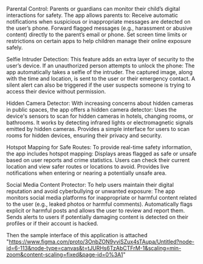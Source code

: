 
Parental Control:
Parents or guardians can monitor their child’s digital interactions for safety. The app allows parents to:
Receive automatic notifications when suspicious or inappropriate messages are detected on the user’s phone.
Forward flagged messages (e.g., harassment or abusive content) directly to the parent’s email or phone.
Set screen time limits or restrictions on certain apps to help children manage their online exposure safely.

Selfie Intruder Detection:
This feature adds an extra layer of security to the user’s device. If an unauthorized person attempts to unlock the phone:
The app automatically takes a selfie of the intruder.
The captured image, along with the time and location, is sent to the user or their emergency contact.
A silent alert can also be triggered if the user suspects someone is trying to access their device without permission.

Hidden Camera Detector:
With increasing concerns about hidden cameras in public spaces, the app offers a hidden camera detector:
Uses the device's sensors to scan for hidden cameras in hotels, changing rooms, or bathrooms.
It works by detecting infrared lights or electromagnetic signals emitted by hidden cameras.
Provides a simple interface for users to scan rooms for hidden devices, ensuring their privacy and security.


Hotspot Mapping for Safe Routes:
To provide real-time safety information, the app includes hotspot mapping:
Displays areas flagged as safe or unsafe based on user reports and crime statistics.
Users can check their current location and view safer routes or locations to avoid.
Provides live notifications when entering or nearing a potentially unsafe area.


Social Media Content Protector:
To help users maintain their digital reputation and avoid cyberbullying or unwanted exposure:
The app monitors social media platforms for inappropriate or harmful content related to the user (e.g., leaked photos or harmful comments).
Automatically flags explicit or harmful posts and allows the user to review and report them.
Sends alerts to users if potentially damaging content is detected on their profiles or if their account is hacked.


Then the sample interface of this application is attached "https://www.figma.com/proto/3OnbZON9vviSZux4sTAupa/Untitled?node-id=6-113&node-type=canvas&t=tJURHs6TzAbCTFrM-1&scaling=min-zoom&content-scaling=fixed&page-id=0%3A1"
